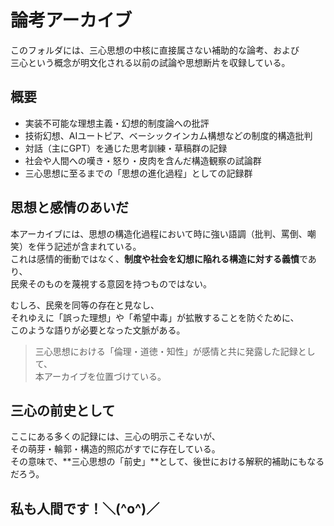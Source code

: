 # 論考アーカイブ

このフォルダには、三心思想の中核に直接属さない補助的な論考、および  
三心という概念が明文化される以前の試論や思想断片を収録している。

## 概要

- 実装不可能な理想主義・幻想的制度論への批評  
- 技術幻想、AIユートピア、ベーシックインカム構想などの制度的構造批判  
- 対話（主にGPT）を通じた思考訓練・草稿群の記録  
- 社会や人間への嘆き・怒り・皮肉を含んだ構造観察の試論群  
- 三心思想に至るまでの「思想の進化過程」としての記録群  

## 思想と感情のあいだ

本アーカイブには、思想の構造化過程において時に強い語調（批判、罵倒、嘲笑）を伴う記述が含まれている。  
これは感情的衝動ではなく、**制度や社会を幻想に陥れる構造に対する義憤**であり、  
民衆そのものを蔑視する意図を持つものではない。

むしろ、民衆を同等の存在と見なし、  
それゆえに「誤った理想」や「希望中毒」が拡散することを防ぐために、  
このような語りが必要となった文脈がある。

> 三心思想における「倫理・道徳・知性」が感情と共に発露した記録として、  
> 本アーカイブを位置づけている。

## 三心の前史として

ここにある多くの記録には、三心の明示こそないが、  
その萌芽・輪郭・構造的照応がすでに存在している。  
その意味で、**三心思想の「前史」**として、後世における解釈的補助にもなるだろう。

## 私も人間です！＼(^o^)／
